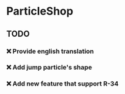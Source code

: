 # ParticleShop

## TODO
### ❌ Provide english translation
### ❌ Add jump particle's shape
### ❌ Add new feature that support R-34
